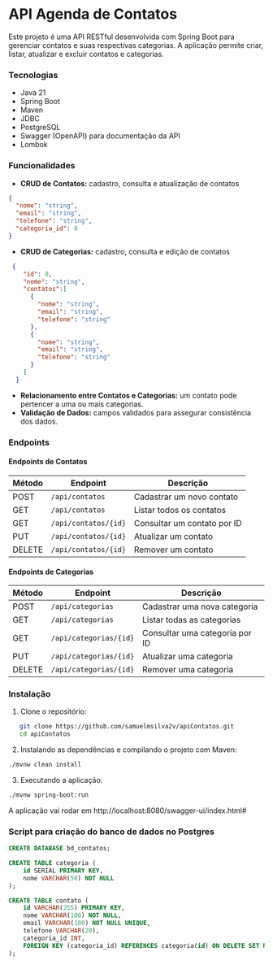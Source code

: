 # API Agenda de Contatos

Este projeto é uma API RESTful desenvolvida com Spring Boot para gerenciar contatos e suas respectivas categorias. A aplicação permite criar, listar, atualizar e excluir contatos e categorias.

### Tecnologias
* Java 21
* Spring Boot
* Maven
* JDBC
* PostgreSQL
* Swagger (OpenAPI) para documentação da API
* Lombok

### Funcionalidades
* __CRUD de Contatos:__ cadastro, consulta e atualização de contatos
```json
{
  "nome": "string",
  "email": "string",
  "telefone": "string",
  "categoria_id": 0
}
```
* __CRUD de Categorias:__ cadastro, consulta e edição de contatos
```json
 {
    "id": 0,
    "nome": "string",
    "contatos":[
      {
        "nome": "string",
        "email": "string",
        "telefone": "string"
      },
      {
        "nome": "string",
        "email": "string",
        "telefone": "string"
      }
    ]
  }
```
* __Relacionamento entre Contatos e Categorias:__ um contato pode pertencer a uma ou mais categorias.
* __Validação de Dados:__ campos validados para assegurar consistência dos dados.

### Endpoints
#### Endpoints de Contatos
| Método | Endpoint          | Descrição                   |
|--------|--------------------|-----------------------------|
| POST   | `/api/contatos`   | Cadastrar um novo contato        |
| GET    | `/api/contatos`   | Listar todos os contatos     |
| GET    | `/api/contatos/{id}` | Consultar um contato por ID |
| PUT    | `/api/contatos/{id}` | Atualizar um contato       |
| DELETE | `/api/contatos/{id}` | Remover um contato         |

#### Endpoints de Categorias
| Método | Endpoint               | Descrição                    |
|--------|-------------------------|------------------------------|
| POST   | `/api/categorias`      | Cadastrar uma nova categoria      |
| GET    | `/api/categorias`      | Listar todas as categorias    |
| GET    | `/api/categorias/{id}` | Consultar uma categoria por ID |
| PUT    | `/api/categorias/{id}` | Atualizar uma categoria       |
| DELETE | `/api/categorias/{id}` | Remover uma categoria         |

### Instalação
1. Clone o repositório:
```bash
   git clone https://github.com/samuelmsilva2v/apiContatos.git
   cd apiContatos
```
2. Instalando as dependências e compilando o projeto com Maven:
```bash
./mvnw clean install
```
3. Executando a aplicação:
```bash
./mvnw spring-boot:run
```
A aplicação vai rodar em http://localhost:8080/swagger-ui/index.html#

### Script para criação do banco de dados no Postgres

```sql
CREATE DATABASE bd_contatos;

CREATE TABLE categoria (
    id SERIAL PRIMARY KEY,
    nome VARCHAR(50) NOT NULL
);

CREATE TABLE contato (
    id VARCHAR(255) PRIMARY KEY,
    nome VARCHAR(100) NOT NULL,
    email VARCHAR(100) NOT NULL UNIQUE,
    telefone VARCHAR(20),
    categoria_id INT,
    FOREIGN KEY (categoria_id) REFERENCES categoria(id) ON DELETE SET NULL
);
